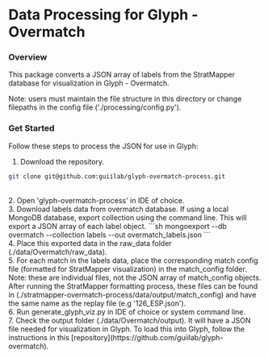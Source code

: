 # Data Processing for Glyph - Overmatch

### Overview
This package converts a JSON array of labels from the StratMapper database for visualization in Glyph - Overmatch.

Note: users must maintain the file structure in this directory or change filepaths in the config file ('./processing/config.py').

### Get Started
Follow these steps to process the JSON for use in Glyph:

1. Download the repository.
```sh
git clone git@github.com:guiilab/glyph-overmatch-process.git
```
<br/>
2. Open 'glyph-overmatch-process' in IDE of choice.
<br/>
3. Download labels data from overmatch database. If using a local MongoDB database, export collection using the command line. This will export a JSON array of each label object.
```sh
mongoexport --db overmatch --collection labels --out overmatch_labels.json
```
<br/>
4. Place this exported data in the raw_data folder (./data/Overmatch/raw_data).
<br/>
5. For each match in the labels data, place the corresponding match config file (formatted for StratMapper visualization) in the match_config folder. Note: these are individual files, not the JSON array of match_config objects. After running the StratMapper formatting process, these files can be found in (./stratmapper-overmatch-process/data/output/match_config) and have the same name as the replay file (e.g '126_ESP.json').
<br/>
6. Run generate_glyph_viz.py in IDE of choice or system command line.
<br/>
7. Check the output folder (./data/Overmatch/output). It will have a JSON file needed for visualization in Glyph. To load this into Glyph, follow the instructions in this [repository](https://github.com/guiilab/glyph-overmatch).
